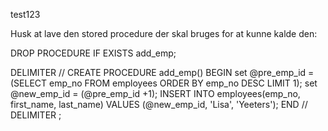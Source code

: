 test123

Husk at lave den stored procedure der skal bruges for at kunne kalde den: 

DROP PROCEDURE IF EXISTS add_emp;

DELIMITER // 
CREATE PROCEDURE add_emp()
BEGIN 
	set @pre_emp_id = (SELECT emp_no FROM employees ORDER BY emp_no DESC LIMIT 1);
    set @new_emp_id = (@pre_emp_id +1);
	INSERT INTO employees(emp_no, first_name, last_name) VALUES (@new_emp_id, 'Lisa', 'Yeeters');
END // 
DELIMITER ; 

